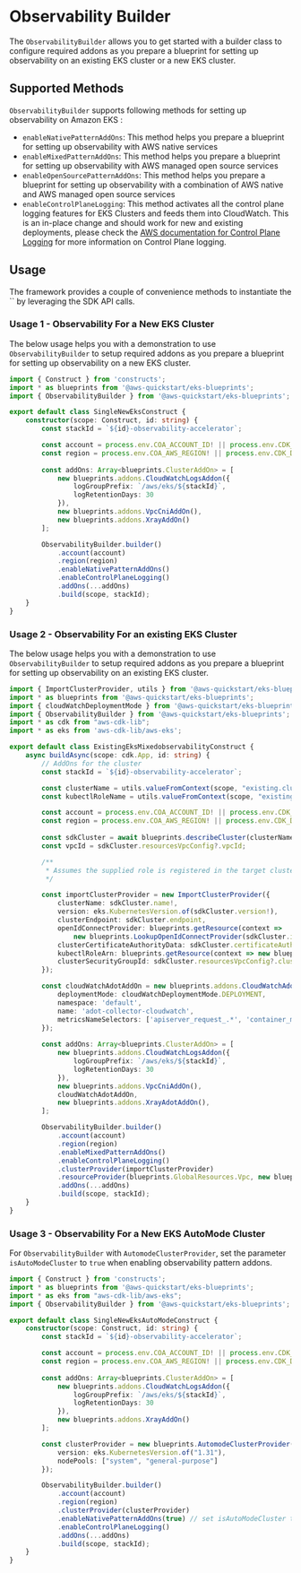 # Observability Builder

The `ObservabilityBuilder` allows you to get started with a builder class to configure required addons as you prepare a blueprint for setting up observability on an existing EKS cluster or a new EKS cluster.

## Supported Methods
 
`ObservabilityBuilder` supports following methods for setting up observability on Amazon EKS :

- `enableNativePatternAddOns`: This method helps you prepare a blueprint for setting up observability with AWS native services
- `enableMixedPatternAddOns`: This method helps you prepare a blueprint for setting up observability with AWS managed open source services
- `enableOpenSourcePatternAddOns`: This method helps you prepare a blueprint for setting up observability with a combination of AWS native and AWS managed open source services
- `enableControlPlaneLogging`: This method activates all the control plane logging features for EKS Clusters and feeds them into CloudWatch. This is an in-place change and should work for new and existing deployments, please check the [AWS documentation for Control Plane Logging](https://docs.aws.amazon.com/eks/latest/userguide/control-plane-logs.html) for more information on Control Plane logging.

## Usage 

The framework provides a couple of convenience methods to instantiate the `` by leveraging the SDK API calls.

### Usage 1 - Observability For a New EKS Cluster

The below usage helps you with a demonstration to use `ObservabilityBuilder` to setup required addons as you prepare a blueprint for setting up observability on a new EKS cluster.

```typescript
import { Construct } from 'constructs';
import * as blueprints from '@aws-quickstart/eks-blueprints';
import { ObservabilityBuilder } from '@aws-quickstart/eks-blueprints';

export default class SingleNewEksConstruct {
    constructor(scope: Construct, id: string) {
        const stackId = `${id}-observability-accelerator`;

        const account = process.env.COA_ACCOUNT_ID! || process.env.CDK_DEFAULT_ACCOUNT!;
        const region = process.env.COA_AWS_REGION! || process.env.CDK_DEFAULT_REGION!;
        
        const addOns: Array<blueprints.ClusterAddOn> = [
            new blueprints.addons.CloudWatchLogsAddon({
                logGroupPrefix: `/aws/eks/${stackId}`,
                logRetentionDays: 30
            }),
            new blueprints.addons.VpcCniAddOn(),
            new blueprints.addons.XrayAddOn()
        ];

        ObservabilityBuilder.builder()
            .account(account)
            .region(region)
            .enableNativePatternAddOns()
            .enableControlPlaneLogging()
            .addOns(...addOns)
            .build(scope, stackId);
    }
}

```

### Usage 2 - Observability For an existing EKS Cluster

The below usage helps you with a demonstration to use `ObservabilityBuilder` to setup required addons as you prepare a blueprint for setting up observability on an existing EKS cluster.

```typescript
import { ImportClusterProvider, utils } from '@aws-quickstart/eks-blueprints';
import * as blueprints from '@aws-quickstart/eks-blueprints';
import { cloudWatchDeploymentMode } from '@aws-quickstart/eks-blueprints';
import { ObservabilityBuilder } from '@aws-quickstart/eks-blueprints';
import * as cdk from "aws-cdk-lib";
import * as eks from 'aws-cdk-lib/aws-eks';

export default class ExistingEksMixedobservabilityConstruct {
    async buildAsync(scope: cdk.App, id: string) {
        // AddOns for the cluster
        const stackId = `${id}-observability-accelerator`;

        const clusterName = utils.valueFromContext(scope, "existing.cluster.name", undefined);
        const kubectlRoleName = utils.valueFromContext(scope, "existing.kubectl.rolename", undefined);

        const account = process.env.COA_ACCOUNT_ID! || process.env.CDK_DEFAULT_ACCOUNT!;
        const region = process.env.COA_AWS_REGION! || process.env.CDK_DEFAULT_REGION!;
        
        const sdkCluster = await blueprints.describeCluster(clusterName, region); // get cluster information using EKS APIs
        const vpcId = sdkCluster.resourcesVpcConfig?.vpcId;

        /**
         * Assumes the supplied role is registered in the target cluster for kubectl access.
         */

        const importClusterProvider = new ImportClusterProvider({
            clusterName: sdkCluster.name!,
            version: eks.KubernetesVersion.of(sdkCluster.version!),
            clusterEndpoint: sdkCluster.endpoint,
            openIdConnectProvider: blueprints.getResource(context =>
                new blueprints.LookupOpenIdConnectProvider(sdkCluster.identity!.oidc!.issuer!).provide(context)),
            clusterCertificateAuthorityData: sdkCluster.certificateAuthority?.data,
            kubectlRoleArn: blueprints.getResource(context => new blueprints.LookupRoleProvider(kubectlRoleName).provide(context)).roleArn,
            clusterSecurityGroupId: sdkCluster.resourcesVpcConfig?.clusterSecurityGroupId
        });

        const cloudWatchAdotAddOn = new blueprints.addons.CloudWatchAdotAddOn({
            deploymentMode: cloudWatchDeploymentMode.DEPLOYMENT,
            namespace: 'default',
            name: 'adot-collector-cloudwatch',
            metricsNameSelectors: ['apiserver_request_.*', 'container_memory_.*', 'container_threads', 'otelcol_process_.*'],
        });
        
        const addOns: Array<blueprints.ClusterAddOn> = [
            new blueprints.addons.CloudWatchLogsAddon({
                logGroupPrefix: `/aws/eks/${stackId}`,
                logRetentionDays: 30
            }),
            new blueprints.addons.VpcCniAddOn(),
            cloudWatchAdotAddOn,
            new blueprints.addons.XrayAdotAddOn(),
        ];

        ObservabilityBuilder.builder()
            .account(account)
            .region(region)
            .enableMixedPatternAddOns()
            .enableControlPlaneLogging()
            .clusterProvider(importClusterProvider)
            .resourceProvider(blueprints.GlobalResources.Vpc, new blueprints.VpcProvider(vpcId)) 
            .addOns(...addOns)
            .build(scope, stackId);
    }
}
```

### Usage 3 - Observability For a New EKS AutoMode Cluster

For `ObservabilityBuilder` with `AutomodeClusterProvider`, set the parameter `isAutoModeCluster` to `true` when enabling observability pattern addons.
```typescript
import { Construct } from 'constructs';
import * as blueprints from '@aws-quickstart/eks-blueprints';
import * as eks from "aws-cdk-lib/aws-eks";
import { ObservabilityBuilder } from '@aws-quickstart/eks-blueprints';

export default class SingleNewEksAutoModeConstruct {
    constructor(scope: Construct, id: string) {
        const stackId = `${id}-observability-accelerator`;

        const account = process.env.COA_ACCOUNT_ID! || process.env.CDK_DEFAULT_ACCOUNT!;
        const region = process.env.COA_AWS_REGION! || process.env.CDK_DEFAULT_REGION!;
        
        const addOns: Array<blueprints.ClusterAddOn> = [
            new blueprints.addons.CloudWatchLogsAddon({
                logGroupPrefix: `/aws/eks/${stackId}`,
                logRetentionDays: 30
            }),
            new blueprints.addons.XrayAddOn()
        ];

        const clusterProvider = new blueprints.AutomodeClusterProvider({
            version: eks.KubernetesVersion.of("1.31"),
            nodePools: ["system", "general-purpose"]
        });

        ObservabilityBuilder.builder()
            .account(account)
            .region(region)
            .clusterProvider(clusterProvider)
            .enableNativePatternAddOns(true) // set isAutoModeCluster to true
            .enableControlPlaneLogging()
            .addOns(...addOns)
            .build(scope, stackId);
    }
}

```

